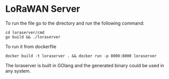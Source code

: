 # LoRaWAN Server

To run the file go to the directory and run the following command:

```
cd loraserver/cmd
go build && ./loraserver
```

To run it from dockerfile

```
docker build -t loraserver . && docker run -p 8000:8000 loraserver
```

The loraserver is built in GOlang and the generated binary could be used in any system.
